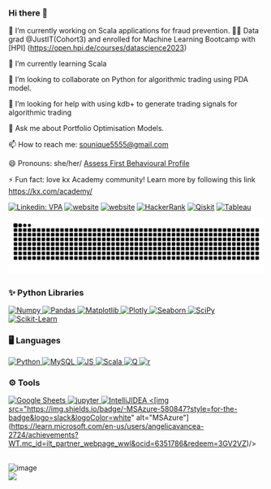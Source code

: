 ### Hi there 👋



 🔭 I’m currently working on Scala applications for fraud prevention.
 👩‍🔬 Data grad @JustIT(Cohort3) and enrolled for Machine Learning Bootcamp with 
 [HPI] (https://open.hpi.de/courses/datascience2023)
 
 🌱 I’m currently learning Scala
 
 👯 I’m looking to collaborate on Python for algorithmic trading using PDA model.
 
 🤔 I’m looking for help with using kdb+ to generate trading signals for algorithmic trading
 
 💬 Ask me about Portfolio Optimisation Models.
 
 📫 How to reach me: sounique5555@gmail.com
 
 😄 Pronouns: she/her/ [Assess First Behavioural Profile](https://app.assessfirst.com/_/profile/i09v29zb-angelica-vancea)
 
⚡ Fun fact: love kx Academy community! Learn more by following this link https://kx.com/academy/


[![Linkedin: VPA](https://img.shields.io/badge/linkedin-%230077B5.svg?&style=for-the-badge&logo=linkedin&logoColor=white)](https://www.linkedin.com/in/angelica-vancea-451501261/)
[![website](https://img.shields.io/badge/stackoverflow-c8d6e5.svg?&style=for-the-badge&logo=stackoverflow&logoColor=orange)](https://stackoverflow.com/users/21511256/avancea)
[![website](https://img.shields.io/badge/%20-medium-black?&style=for-the-badge&logoColor=white)](https://medium.com/@angivancea)
[<img alt="HackerRank" src="https://img.shields.io/badge/-Hackerrank-2EC866?style=for-the-badge&logo=HackerRank&logoColor=white"/>](https://www.hackerrank.com/angivancea)
[<img alt="Qiskit" src="https://img.shields.io/badge/-Qiskit-2EC866?style=for-the-badge&logo=Qiskit&logoColor=white"/>](https://open.hpi.de/courses/qc-qiskit2022)
[<img alt="Tableau" src="https://img.shields.io/badge/-Tableau-1e376b?style=for-the-badge&logo=tableau&logoColor=white"/>](https://public.tableau.com/app/profile/angelica.vancea)


  
![Snake animation](https://github.com/bzynpb/bzynpb/blob/output/github-contribution-grid-snake.svg)


  
### ✨ Python Libraries

<a href="https://github.com/bzynpb/DataAnalysing_Python/tree/main/Numpy%20Exercises" target="_blank"> <img src="https://img.shields.io/badge/-Numpy-informational?style=for-the-badge&logo=numpy&logoColor=white" alt="Numpy" /> </a>
<a href="https://github.com/bzynpb/DataAnalysing_Python" target="_blank"> <img src="https://img.shields.io/badge/-Pandas-2c1957?style=for-the-badge&logo=pandas&logoColor=white" alt="Pandas" /> </a>
<a href="https://github.com/bzynpb/DataVisualisation_Python" target="_blank"> <img src="https://img.shields.io/badge/-Matplotlib-3286ae?style=for-the-badge&logo=matplotlib&logoColor=white" alt="Matplotlib" /> </a>
<a href="#" target="_blank"> <img src="https://img.shields.io/badge/-plotly-1c3c5f?style=for-the-badge&logo=plotly&logoColor=white" alt="Plotly" /> </a>
<a href="https://github.com/bzynpb/DataVisualisation_Python" target="_blank"> <img src="https://img.shields.io/badge/-seaborn-324b81?style=for-the-badge&logo=seaborn&logoColor=white" alt="Seaborn" /> </a>
<a href="#" target="_blank"> <img src="https://img.shields.io/badge/-scipy-6b95f5?style=for-the-badge&logo=scipy&logoColor=1c3c5f" alt="SciPy" /> </a>
<a href="#" target="_blank"> <img src="https://img.shields.io/badge/-scikitlearn-fcab5a?style=for-the-badge&logo=scikitlearn&logoColor=1c3c5f" alt="Scikit-Learn" /> </a>

### 🖥️ Languages

<a href="#" target="_blank"> <img src="https://img.shields.io/badge/-python-1c3c5f?style=for-the-badge&logo=python&logoColor=white" alt="Python"/> </a>
<a href="#" target="_blank"> <img src="https://img.shields.io/badge/-MySQL-2e8e99?style=for-the-badge&logo=MySQL&logoColor=white" alt="MySQL"/> </a>
<a href="#" target="_blank"> <img src="https://img.shields.io/badge/-JS-71a9d5?style=for-the-badge&logo=SQLite&logoColor=white" alt="JS" /> </a>
<a href="#" target="_blank"> <img src="https://img.shields.io/badge/-Scala-648096?style=for-the-badge&logo=Scala&logoColor=white"  alt="Scala"/> </a>
<a href="#" target="_blank"> <img src="https://img.shields.io/badge/-Q-648096?style=for-the-badge&logo=Q&logoColor=white"  alt="Q"/> </a>
<a href="#" target="_blank"> <img src="https://img.shields.io/badge/-R-648096?style=for-the-badge&logo=R&logoColor=white"  alt="r"/> </a>
  
### ⚙ Tools

<a href="#" target="_blank"> <img src="https://img.shields.io/badge/-GoogleSheets-46a13f?style=for-the-badge&logo=GoogleSheets&logoColor=1c3c5f" alt="Google Sheets" /> </a>
<a href="#" target="_blank"> <img src="https://img.shields.io/badge/-jupyter-d37e02?style=for-the-badge&logo=jupyter&logoColor=white" alt="jupyter" /> </a>
<a href="#" target="_blank"> <img src="https://img.shields.io/badge/-IntelliJIDEA-168bff?style=for-the-badge&logo=jira&logoColor=white" alt="IntelliJIDEA"  /> </a>
<a href="#" target="_blank"> <[img src="https://img.shields.io/badge/-MSAzure-580847?style=for-the-badge&logo=slack&logoColor=white" alt="MSAzure"] (https://learn.microsoft.com/en-us/users/angelicavancea-2724/achievements?WT.mc_id=ilt_partner_webpage_wwl&ocid=6351786&redeem=3GV2VZ)/> </a>
 
  <br>
  <img width="733" alt="image" src="https://user-images.githubusercontent.com/121234311/228316524-304a6b23-ab98-420a-b58a-2c069436c6f2.png">

  <br>
  
<img align="left" src="https://visitor-badge.laobi.icu/badge?page_id=sounique77.sounique77" />

  <br>



  <br>
  
<!--

<img align="right" src="https://visitor-badge.glitch.me/badge?page_id=bzynpb.visitor-badge" />
**bzynpb/bzynpb** is a ✨ _special_ ✨ repository because its `README.md` (this file) appears on your GitHub profile.
